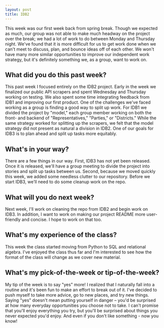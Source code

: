 ```yaml
---
layout: post
title: IDB2
---
```


This week was our first week back from spring break. Though we expected as much, our group was not able to make much headway on the project over the break; we had a lot of work to do between Monday and Thursday night. We've found that it is more difficult for us to get work done when we can't meet to discuss, plan, and bounce ideas off of each other. We won't have many more similar opportunities to improve our independent work strategy, but it's definitely something we, as a group, want to work on.

## What did you do this past week?
This past week I focused entirely on the IDB2 project. Early in the week we finalized our public API scrapers and spent Wednesday and Thursday working on testing. We also spent some time integrating feedback from IDB1 and improving our first product. One of the challenges we've faced working as a group is finding a good way to split up work. For IDB1 we divided the project by "model," each group member working on both the front- and backend of "Representatives," "Parties," or "Districts." While the same strategy worked for splitting up the scrapers, we felt that the model strategy did not present as natural a division in IDB2. One of our goals for IDB3 is to plan ahead and split up tasks more equitably.

## What's in your way?
There are a few things in our way. First, IDB3 has not yet been released. Once it is released, we'll have a group meeting to divide the project into stories and split up tasks between us. Second, because we moved quickly this week, we added some needless clutter to our repository. Before we start IDB3, we'll need to do some cleanup work on the repo.

## What will you do next week?
Next week, I'll work on cleaning the repo from IDB2 and begin work on IDB3. In addition, I want to work on making our project README more user-friendly and concise. I hope to work on that too.

## What's my experience of the class?
This week the class started moving from Python to SQL and relational algebra. I've enjoyed the class thus far and I'm interested to see how the format of the class will change as we cover new material.

## What's my pick-of-the-week or tip-of-the-week?
My tip of the week is to say "yes" more! I realized that I naturally fall into a routine and it's been fun to make an effort to break out of it. I've decided to push myself to take more advice, go to new places, and try new things. Saying "yes" doesn't mean putting yourself in danger – you'd be surprised at how many everyday opportunities you choose not to take. I can't promise that you'll enjoy everything you try, but you'll be surprised about things you never expected you'd enjoy. And even if you don't like something - now you know!
